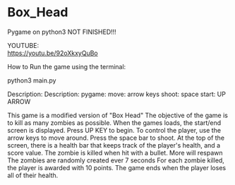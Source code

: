 # Box_Head
Pygame on python3
NOT FINISHED!!!                              

YOUTUBE:  
https://youtu.be/92oXkxyQuBo


How to Run the game using the terminal:



python3 main.py

Description:
Description:
                                pygame:
                                move: arrow keys
                                shoot: space
                                start: UP ARROW

This game is a modified version of  "Box Head"
The objective of the game is to kill as many zombies as possible. When the games loads,
the start/end screen is displayed. Press UP KEY to begin. To control the player, use the
arrow keys to move around. Press the space bar to shoot. At the top of the screen, there
is a health bar that keeps track of the player's health, and a score value. The zombie is
killed when hit with a bullet. More will respawn The zombies are randomly created ever 7
seconds For each zombie killed, the player is awarded with 10 points. The game ends when
the player loses all of their health.
                                


